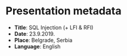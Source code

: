 # Presentation metadata

* **Title**: SQL Injection (+ LFI & RFI)
* **Date**: 23.9.2019.
* **Place**: Belgrade, Serbia
* **Language**: English
